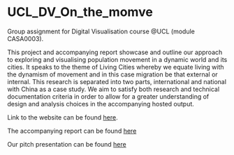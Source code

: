 # UCL_DV_On_the_momve
Group assignment for Digital Visualisation course @UCL (module CASA0003).

This project and accompanying report showcase and outline our approach to exploring and visualising population movement in a dynamic world and its cities. It speaks to the theme of Living Cities whereby we equate living with the dynamism of movement and in this case migration be that external or internal. This research is separated into two parts, international and national with China as a case study. We aim to satisfy both research and technical documentation criteria in order to allow for a greater understanding of design and analysis choices in the accompanying hosted output.

Link to the website can be found [here](https://antoniosfiala.github.io/UCL_Visualisation_Population_Flow/Website).

The accompanying report can be found [here]()

Our pitch presentation can be found [here]()
